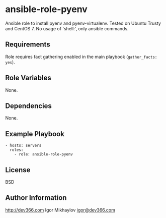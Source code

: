 ansible-role-pyenv
==================

Ansible role to install pyenv and pyenv-virtualenv.
Tested on Ubuntu Trusty and CentOS 7.
No usage of 'shell:', only ansible commands.

Requirements
------------
Role requires fact gathering enabled in the main playbook (`gather_facts: yes`).

Role Variables
--------------
None.

Dependencies
------------
None.

Example Playbook
----------------

    - hosts: servers
      roles:
        - role: ansible-role-pyenv

License
-------

BSD

Author Information
------------------

http://dev366.com
Igor Mikhaylov <igor@dev366.com>
